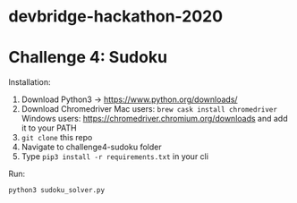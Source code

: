 # devbridge-hackathon-2020


# Challenge 4: Sudoku

Installation:

1. Download Python3 -> https://www.python.org/downloads/
2. Download Chromedriver Mac users: `brew cask install chromedriver` Windows users: https://chromedriver.chromium.org/downloads and add it to your PATH
2. `git clone` this repo
3. Navigate to challenge4-sudoku folder
4. Type `pip3 install -r requirements.txt` in your cli


Run:

`python3 sudoku_solver.py`
